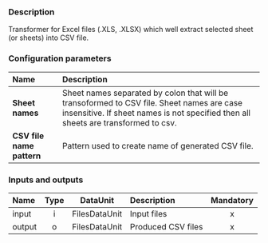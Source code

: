 ### Description

Transformer for Excel files (.XLS, .XLSX) which well extract selected sheet (or sheets) into CSV file. 

### Configuration parameters

| Name | Description |
|:----|:----|
|**Sheet names** | Sheet names separated by colon that will be transoformed to CSV file. Sheet names are case insensitive. If sheet names is not specified then all sheets are transformed to csv.|
|**CSV file name pattern** | Pattern used to create name of generated CSV file.|

### Inputs and outputs

|Name |Type | DataUnit | Description | Mandatory |
|:--------|:------:|:------:|:-------------|:---------------------:|
|input |i |FilesDataUnit |Input files |x|
|output |o |FilesDataUnit |Produced CSV files |x|
